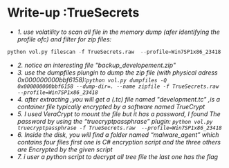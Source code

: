 # Write-up :TrueSecrets
* *1. use volatility to scan all file in the memory dump (afer identifying the profile ofc)  and filter for zip files:*
```python 
python vol.py filescan -f TrueSecrets.raw  --profile=Win7SP1x86_23418 | grep -i ".zip"
```
* *2. notice an interesting file "backup_developement.zip"*
* *3. use the dumpfiles plungin to dump the zip file (with physical adress 0x000000000bbf6158):`python vol.py dumpfiles -Q 0x000000000bbf6158 --dump-dir=. --name zipfile -f TrueSecrets.raw  --profile=Win7SP1x86_23418`*
* *4. after extracting ,you will get a (.tc) file named "development.tc" ,is a container file typically encrypted by a software named TrueCrypt*
* *5. I used VeraCrypt to mount the file but it has a password, I found The password by using the “truecryptpassphrase” plugin: `python vol.py truecryptpassphrase -f TrueSecrets.raw  --profile=Win7SP1x86_23418`*
* *6. Inside the disk, you will find a folder named “malware_agent” which contains four files first one is C# encryption script and the three others are Encrypted by the given script*
* *7. i user a python script to decrypt all tree file the last one has the flag*

